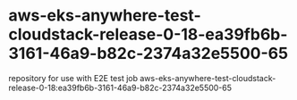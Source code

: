 # aws-eks-anywhere-test-cloudstack-release-0-18-ea39fb6b-3161-46a9-b82c-2374a32e5500-65
repository for use with E2E test job aws-eks-anywhere-test-cloudstack-release-0-18:ea39fb6b-3161-46a9-b82c-2374a32e5500-65
